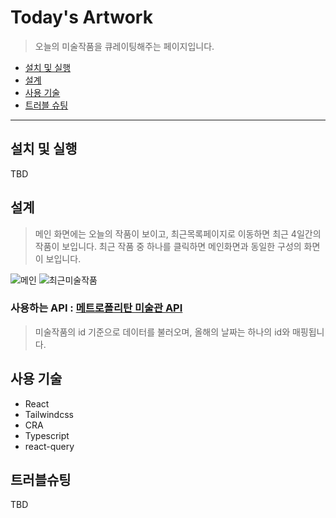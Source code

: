# Today's Artwork
> 오늘의 미술작품을 큐레이팅해주는 페이지입니다.

- [설치 및 실행](#설치-및-실행)
- [설계](#설계)
- [사용 기술](#사용-기술)
- [트러블 슈팅](#트러블슈팅)
---
## 설치 및 실행
TBD
## 설계
> 메인 화면에는 오늘의 작품이 보이고, 최근목록페이지로 이동하면 최근 4일간의 작품이 보입니다. 최근 작품 중 하나를 클릭하면 메인화면과 동일한 구성의 화면이 보입니다.  

![메인](./public/page1.png)
![최근미술작품](./public/page2.png)


### 사용하는 API : [메트로폴리탄 미술관 API](https://metmuseum.github.io/)
> 미술작품의 id 기준으로 데이터를 불러오며, 올해의 날짜는 하나의 id와 매핑됩니다.
## 사용 기술
- React
- Tailwindcss
- CRA
- Typescript
- react-query
## 트러블슈팅
TBD